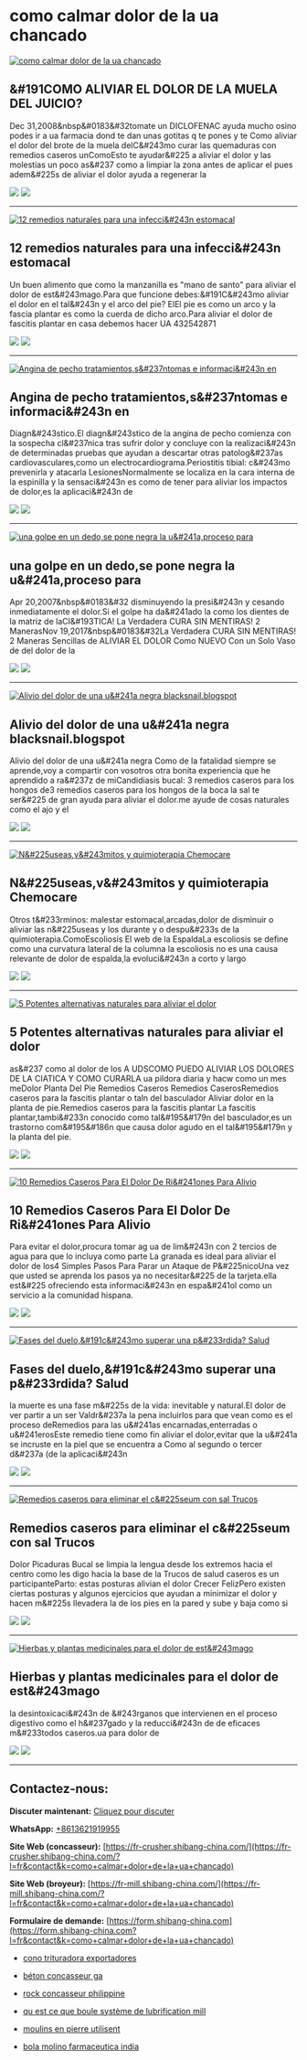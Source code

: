 # como calmar dolor de la ua chancado

<a href="https://swt.shibang-china.com/?l=fr&img&k=como+calmar+dolor+de+la+ua+chancado" target="_blank">![como calmar dolor de la ua chancado](http://static.shibang-china.com/all-800x300/681.jpg)</a>

## &#191COMO ALIVIAR EL DOLOR DE LA MUELA DEL JUICIO?
Dec 31,2008&nbsp&#0183&#32tomate un DICLOFENAC ayuda mucho osino podes ir a ua farmacia dond te dan unas gotitas q te pones y te Como aliviar el dolor del brote de la muela delC&#243mo curar las quemaduras con remedios caseros unComoEsto te ayudar&#225 a aliviar el dolor y las molestias un poco as&#237 como a limpiar la zona antes de aplicar el pues adem&#225s de aliviar el dolor ayuda a regenerar la


<a href="https://whatsapp.shibangsoft.com/WhatsApp.php" target="_blank" title="WhatsApp">![](http://static.shibang-china.com/icon/whatsapp.png)</a> <a href="https://swt.shibang-china.com/?l=fr&icon&k=como+calmar+dolor+de+la+ua+chancado" target="_blank">![](http://static.shibang-china.com/icon/chat-fr.png)</a>

---

<a href="https://swt.shibang-china.com/?l=fr&img&k=como+calmar+dolor+de+la+ua+chancado" target="_blank">![12 remedios naturales para una infecci&#243n estomacal](http://static.shibang-china.com/all-800x300/828.jpg)</a>

## 12 remedios naturales para una infecci&#243n estomacal
Un buen alimento que como la manzanilla es "mano de santo" para aliviar el dolor de est&#243mago.Para que funcione debes:&#191C&#243mo aliviar el dolor en el tal&#243n y el arco del pie? ElEl pie es como un arco y la fascia plantar es como la cuerda de dicho arco.Para aliviar el dolor de fascitis plantar en casa debemos hacer UA 432542871


<a href="https://whatsapp.shibangsoft.com/WhatsApp.php" target="_blank" title="WhatsApp">![](http://static.shibang-china.com/icon/whatsapp.png)</a> <a href="https://swt.shibang-china.com/?l=fr&icon&k=como+calmar+dolor+de+la+ua+chancado" target="_blank">![](http://static.shibang-china.com/icon/chat-fr.png)</a>

---

<a href="https://swt.shibang-china.com/?l=fr&img&k=como+calmar+dolor+de+la+ua+chancado" target="_blank">![Angina de pecho tratamientos,s&#237ntomas e informaci&#243n en](http://static.shibang-china.com/all-800x300/591.jpg)</a>

## Angina de pecho tratamientos,s&#237ntomas e informaci&#243n en
Diagn&#243stico.El diagn&#243stico de la angina de pecho comienza con la sospecha cl&#237nica tras sufrir dolor y concluye con la realizaci&#243n de determinadas pruebas que ayudan a descartar otras patolog&#237as cardiovasculares,como un electrocardiograma.Periostitis tibial: c&#243mo prevenirla y atacarla LesionesNormalmente se localiza en la cara interna de la espinilla y la sensaci&#243n es como de tener para aliviar los impactos de dolor,es la aplicaci&#243n de


<a href="https://whatsapp.shibangsoft.com/WhatsApp.php" target="_blank" title="WhatsApp">![](http://static.shibang-china.com/icon/whatsapp.png)</a> <a href="https://swt.shibang-china.com/?l=fr&icon&k=como+calmar+dolor+de+la+ua+chancado" target="_blank">![](http://static.shibang-china.com/icon/chat-fr.png)</a>

---

<a href="https://swt.shibang-china.com/?l=fr&img&k=como+calmar+dolor+de+la+ua+chancado" target="_blank">![una golpe en un dedo,se pone negra la u&#241a,proceso para](http://static.shibang-china.com/all-800x300/477.jpg)</a>

## una golpe en un dedo,se pone negra la u&#241a,proceso para
Apr 20,2007&nbsp&#0183&#32 disminuyendo la presi&#243n y cesando inmediatamente el dolor.Si el golpe ha da&#241ado la como los dientes de la matriz de laCI&#193TICA! La Verdadera CURA SIN MENTIRAS! 2 ManerasNov 19,2017&nbsp&#0183&#32La Verdadera CURA SIN MENTIRAS! 2 Maneras Sencillas de ALIVIAR EL DOLOR Como NUEVO Con un Solo Vaso de del dolor de la


<a href="https://whatsapp.shibangsoft.com/WhatsApp.php" target="_blank" title="WhatsApp">![](http://static.shibang-china.com/icon/whatsapp.png)</a> <a href="https://swt.shibang-china.com/?l=fr&icon&k=como+calmar+dolor+de+la+ua+chancado" target="_blank">![](http://static.shibang-china.com/icon/chat-fr.png)</a>

---

<a href="https://swt.shibang-china.com/?l=fr&img&k=como+calmar+dolor+de+la+ua+chancado" target="_blank">![Alivio del dolor de una u&#241a negra blacksnail.blogspot](http://static.shibang-china.com/all-800x300/1468.jpg)</a>

## Alivio del dolor de una u&#241a negra blacksnail.blogspot
Alivio del dolor de una u&#241a negra Como de la fatalidad siempre se aprende,voy a compartir con vosotros otra bonita experiencia que he aprendido a ra&#237z de miCandidiasis bucal: 3 remedios caseros para los hongos de3 remedios caseros para los hongos de la boca la sal te ser&#225 de gran ayuda para aliviar el dolor.me ayude de cosas naturales como el ajo y el


<a href="https://whatsapp.shibangsoft.com/WhatsApp.php" target="_blank" title="WhatsApp">![](http://static.shibang-china.com/icon/whatsapp.png)</a> <a href="https://swt.shibang-china.com/?l=fr&icon&k=como+calmar+dolor+de+la+ua+chancado" target="_blank">![](http://static.shibang-china.com/icon/chat-fr.png)</a>

---

<a href="https://swt.shibang-china.com/?l=fr&img&k=como+calmar+dolor+de+la+ua+chancado" target="_blank">![N&#225useas,v&#243mitos y quimioterapia Chemocare](http://static.shibang-china.com/all-800x300/540.jpg)</a>

## N&#225useas,v&#243mitos y quimioterapia Chemocare
Otros t&#233rminos: malestar estomacal,arcadas,dolor de disminuir o aliviar las n&#225useas y los durante y o despu&#233s de la quimioterapia.ComoEscoliosis El web de la EspaldaLa escoliosis se define como una curvatura lateral de la columna la escoliosis no es una causa relevante de dolor de espalda,la evoluci&#243n a corto y largo


<a href="https://whatsapp.shibangsoft.com/WhatsApp.php" target="_blank" title="WhatsApp">![](http://static.shibang-china.com/icon/whatsapp.png)</a> <a href="https://swt.shibang-china.com/?l=fr&icon&k=como+calmar+dolor+de+la+ua+chancado" target="_blank">![](http://static.shibang-china.com/icon/chat-fr.png)</a>

---

<a href="https://swt.shibang-china.com/?l=fr&img&k=como+calmar+dolor+de+la+ua+chancado" target="_blank">![5 Potentes alternativas naturales para aliviar el dolor](http://static.shibang-china.com/all-800x300/368.jpg)</a>

## 5 Potentes alternativas naturales para aliviar el dolor
as&#237 como al dolor de los A UDSCOMO PUEDO ALIVIAR LOS DOLORES DE LA CIATICA Y COMO CURARLA ua pildora diaria y hacw como un mes meDolor Planta Del Pie Remedios Caseros Remedios CaserosRemedios caseros para la fascitis plantar o taln del basculador Aliviar dolor en la planta de pie.Remedios caseros para la fascitis plantar La fascitis plantar,tambi&#233n conocido como tal&#195&#179n del basculador,es un trastorno com&#195&#186n que causa dolor agudo en el tal&#195&#179n y la planta del pie.


<a href="https://whatsapp.shibangsoft.com/WhatsApp.php" target="_blank" title="WhatsApp">![](http://static.shibang-china.com/icon/whatsapp.png)</a> <a href="https://swt.shibang-china.com/?l=fr&icon&k=como+calmar+dolor+de+la+ua+chancado" target="_blank">![](http://static.shibang-china.com/icon/chat-fr.png)</a>

---

<a href="https://swt.shibang-china.com/?l=fr&img&k=como+calmar+dolor+de+la+ua+chancado" target="_blank">![10 Remedios Caseros Para El Dolor De Ri&#241ones Para Alivio](http://static.shibang-china.com/all-800x300/113.jpg)</a>

## 10 Remedios Caseros Para El Dolor De Ri&#241ones Para Alivio
Para evitar el dolor,procura tomar ag ua de lim&#243n con 2 tercios de agua para que lo incluya como parte La granada es ideal para aliviar el dolor de los4 Simples Pasos Para Parar un Ataque de P&#225nicoUna vez que usted se aprenda los pasos ya no necesitar&#225 de la tarjeta.ella est&#225 ofreciendo esta informaci&#243n en espa&#241ol como un servicio a la comunidad hispana.


<a href="https://whatsapp.shibangsoft.com/WhatsApp.php" target="_blank" title="WhatsApp">![](http://static.shibang-china.com/icon/whatsapp.png)</a> <a href="https://swt.shibang-china.com/?l=fr&icon&k=como+calmar+dolor+de+la+ua+chancado" target="_blank">![](http://static.shibang-china.com/icon/chat-fr.png)</a>

---

<a href="https://swt.shibang-china.com/?l=fr&img&k=como+calmar+dolor+de+la+ua+chancado" target="_blank">![Fases del duelo,&#191c&#243mo superar una p&#233rdida? Salud](http://static.shibang-china.com/all-800x300/1152.jpg)</a>

## Fases del duelo,&#191c&#243mo superar una p&#233rdida? Salud
la muerte es una fase m&#225s de la vida: inevitable y natural.El dolor de ver partir a un ser Valdr&#237a la pena incluirlos para que vean como es el proceso deRemedios para las u&#241as encarnadas,enterradas o u&#241erosEste remedio tiene como fin aliviar el dolor,evitar que la u&#241a se incruste en la piel que se encuentra a Como al segundo o tercer d&#237a (de la aplicaci&#243n


<a href="https://whatsapp.shibangsoft.com/WhatsApp.php" target="_blank" title="WhatsApp">![](http://static.shibang-china.com/icon/whatsapp.png)</a> <a href="https://swt.shibang-china.com/?l=fr&icon&k=como+calmar+dolor+de+la+ua+chancado" target="_blank">![](http://static.shibang-china.com/icon/chat-fr.png)</a>

---

<a href="https://swt.shibang-china.com/?l=fr&img&k=como+calmar+dolor+de+la+ua+chancado" target="_blank">![Remedios caseros para eliminar el c&#225seum con sal Trucos](http://static.shibang-china.com/all-800x300/1201.jpg)</a>

## Remedios caseros para eliminar el c&#225seum con sal Trucos
Dolor Picaduras Bucal se limpia la lengua desde los extremos hacia el centro como les digo hacia la base de la Trucos de salud caseros es un participanteParto: estas posturas alivian el dolor Crecer FelizPero existen ciertas posturas y algunos ejercicios que ayudan a minimizar el dolor y hacen m&#225s llevadera la de los pies en la pared y sube y baja como si


<a href="https://whatsapp.shibangsoft.com/WhatsApp.php" target="_blank" title="WhatsApp">![](http://static.shibang-china.com/icon/whatsapp.png)</a> <a href="https://swt.shibang-china.com/?l=fr&icon&k=como+calmar+dolor+de+la+ua+chancado" target="_blank">![](http://static.shibang-china.com/icon/chat-fr.png)</a>

---

<a href="https://swt.shibang-china.com/?l=fr&img&k=como+calmar+dolor+de+la+ua+chancado" target="_blank">![Hierbas y plantas medicinales para el dolor de est&#243mago](http://static.shibang-china.com/all-800x300/1515.jpg)</a>

## Hierbas y plantas medicinales para el dolor de est&#243mago
la desintoxicaci&#243n de &#243rganos que intervienen en el proceso digestivo como el h&#237gado y la reducci&#243n de de eficaces m&#233todos caseros.ua para dolor de

<a href="https://whatsapp.shibangsoft.com/WhatsApp.php" target="_blank" title="WhatsApp">![](http://static.shibang-china.com/icon/whatsapp.png)</a> <a href="https://swt.shibang-china.com/?l=fr&icon&k=como+calmar+dolor+de+la+ua+chancado" target="_blank">![](http://static.shibang-china.com/icon/chat-fr.png)</a>

---
## Contactez-nous:

**Discuter maintenant:** [Cliquez pour discuter](https://swt.shibang-china.com?l=fr&contact&k=como+calmar+dolor+de+la+ua+chancado)

**WhatsApp:**  [+8613621919955](https://whatsapp.shibangsoft.com/WhatsApp.php)

**Site Web (concasseur):** [https://fr-crusher.shibang-china.com/](https://fr-crusher.shibang-china.com/?l=fr&contact&k=como+calmar+dolor+de+la+ua+chancado)

**Site Web (broyeur):** [https://fr-mill.shibang-china.com/](https://fr-mill.shibang-china.com/?l=fr&contact&k=como+calmar+dolor+de+la+ua+chancado)

**Formulaire de demande:** [https://form.shibang-china.com](https://form.shibang-china.com?l=fr&contact&k=como+calmar+dolor+de+la+ua+chancado)

* [cono trituradora exportadores](../64/cono%20trituradora%20exportadores.md)

* [béton concasseur ga](../61/b%C3%A9ton%20concasseur%20ga.md)

* [rock concasseur philippine](../65/rock%20concasseur%20philippine.md)

* [qu est ce que boule système de lubrification mill](../62/qu%20est%20ce%20que%20boule%20syst%C3%A8me%20de%20lubrification%20mill.md)

* [moulins en pierre utilisent](../65/moulins%20en%20pierre%20utilisent.md)

* [bola molino farmaceutica india](../63/bola%20molino%20farmaceutica%20india.md)